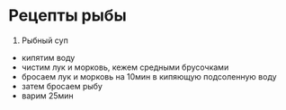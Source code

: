 # Рецепты рыбы

1. Рыбный суп
- кипятим воду
- чистим лук и морковь, кежем средными брусочками
- бросаем лук и морковь на 10мин в кипяющую подсоленную воду
- затем бросаем рыбу
- варим 25мин
